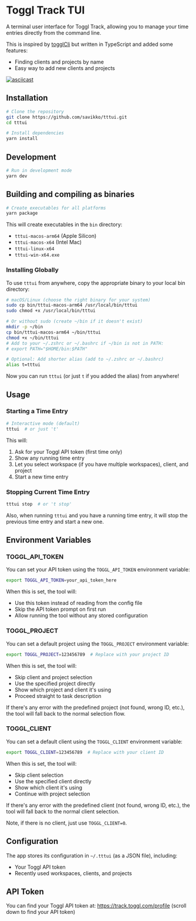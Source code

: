 # Toggl Track TUI

A terminal user interface for Toggl Track, allowing you to manage your time entries directly from the command line.

This is inspired by [togglCli](https://github.com/AuHau/toggl-cli) but written in TypeScript and added some features:
- Finding clients and projects by name
- Easy way to add new clients and projects

[![asciicast](https://asciinema.org/a/f0YEagkHr4IfPBR4AcNQbSN0Y.svg)](https://asciinema.org/a/f0YEagkHr4IfPBR4AcNQbSN0Y)

## Installation

```bash
# Clone the repository
git clone https://github.com/savikko/tttui.git
cd tttui

# Install dependencies
yarn install
```

## Development

```bash
# Run in development mode
yarn dev
```

## Building and compiling as binaries

```bash
# Create executables for all platforms
yarn package
```

This will create executables in the `bin` directory:
- `tttui-macos-arm64` (Apple Silicon)
- `tttui-macos-x64` (Intel Mac)
- `tttui-linux-x64`
- `tttui-win-x64.exe`

### Installing Globally

To use `tttui` from anywhere, copy the appropriate binary to your local bin directory:

```bash
# macOS/Linux (choose the right binary for your system)
sudo cp bin/tttui-macos-arm64 /usr/local/bin/tttui
sudo chmod +x /usr/local/bin/tttui

# Or without sudo (create ~/bin if it doesn't exist)
mkdir -p ~/bin
cp bin/tttui-macos-arm64 ~/bin/tttui
chmod +x ~/bin/tttui
# Add to your ~/.zshrc or ~/.bashrc if ~/bin is not in PATH:
# export PATH="$HOME/bin:$PATH"

# Optional: Add shorter alias (add to ~/.zshrc or ~/.bashrc)
alias t=tttui
```

Now you can run `tttui` (or just `t` if you added the alias) from anywhere!

## Usage

### Starting a Time Entry

```bash
# Interactive mode (default)
tttui  # or just 't'
```

This will:
1. Ask for your Toggl API token (first time only)
2. Show any running time entry
3. Let you select workspace (if you have multiple workspaces), client, and project
4. Start a new time entry

### Stopping Current Time Entry

```bash
tttui stop  # or 't stop'
```

Also, when running `tttui` and you have a running time entry, it will stop the previous time entry and start a new one.

## Environment Variables

### TOGGL_API_TOKEN

You can set your API token using the `TOGGL_API_TOKEN` environment variable:

```bash
export TOGGL_API_TOKEN=your_api_token_here
```

When this is set, the tool will:
- Use this token instead of reading from the config file
- Skip the API token prompt on first run
- Allow running the tool without any stored configuration

### TOGGL_PROJECT

You can set a default project using the `TOGGL_PROJECT` environment variable:

```bash
export TOGGL_PROJECT=123456789  # Replace with your project ID
```

When this is set, the tool will:
- Skip client and project selection
- Use the specified project directly
- Show which project and client it's using
- Proceed straight to task description

If there's any error with the predefined project (not found, wrong ID, etc.), the tool will fall back to the normal selection flow.

### TOGGL_CLIENT

You can set a default client using the `TOGGL_CLIENT` environment variable:

```bash
export TOGGL_CLIENT=123456789  # Replace with your client ID
```

When this is set, the tool will:
- Skip client selection
- Use the specified client directly
- Show which client it's using
- Continue with project selection

If there's any error with the predefined client (not found, wrong ID, etc.), the tool will fall back to the normal client selection.

Note, if there is no client, just use `TOGGL_CLIENT=0`.

## Configuration

The app stores its configuration in `~/.tttui` (as a JSON file), including:
- Your Toggl API token
- Recently used workspaces, clients, and projects

## API Token

You can find your Toggl API token at:
https://track.toggl.com/profile (scroll down to find your API token) 